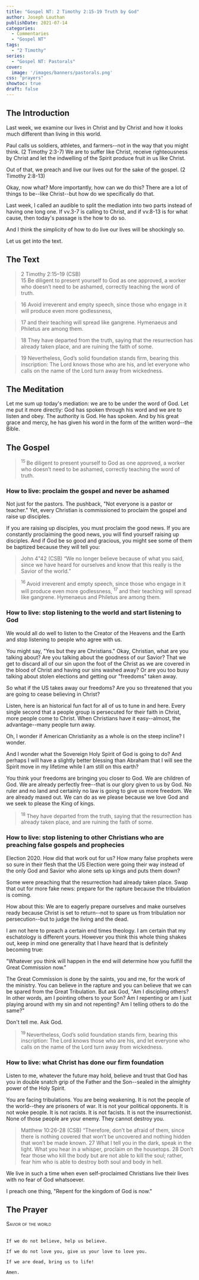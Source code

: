 ```yaml
---
title: "Gospel NT: 2 Timothy 2:15-19 Truth by God"
author: Joseph Louthan
publishDate: 2021-07-14
categories:
  - Commentaries
  - "Gospel NT"
tags:
  - "2 Timothy"
series:
  - "Gospel NT: Pastorals"
cover:
  image: '/images/banners/pastorals.png'
css: "prayers"
showtoc: true
draft: false
---
```

## The Introduction

Last week, we examine our lives in Christ and by Christ and how it looks much different than living in this world.

Paul calls us soldiers, athletes, and farmers--not in the way that you might think. (2 Timothy 2:3-7) We are to suffer like Christ, receive righteousness by Christ and let the indwelling of the Spirit produce fruit in us like Christ.

Out of that, we preach and live our lives out for the sake of the gospel. (2 Timothy 2:8-13)

Okay, now what? More importantly, how can we do this? There are a lot of things to be--like Christ--but how do we specifically do that.

Last week, I called an audible to split the mediation into two parts instead of having one long one. If vv.3-7 is calling to Christ, and if vv.8-13 is for what cause, then today's passage is the how to do so.

And I think the simplicity of how to do live our lives will be shockingly so.

Let us get into the text.

## The Text

>2 Timothy 2:15–19 (CSB)  
> 15  Be diligent to present yourself to God as one approved, a worker who doesn’t need to be ashamed, correctly teaching the word of truth. 

> 16  Avoid irreverent and empty speech, since those who engage in it will produce even more godlessness, 

> 17  and their teaching will spread like gangrene. Hymenaeus and Philetus are among them. 

> 18  They have departed from the truth, saying that the resurrection has already taken place, and are ruining the faith of some. 

> 19  Nevertheless, God’s solid foundation stands firm, bearing this inscription: The Lord knows those who are his, and let everyone who calls on the name of the Lord turn away from wickedness.

## The Meditation

Let me sum up today's mediation: we are to be under the word of God. Let me put it more directly: God has spoken through his word and we are to listen and obey. The authority is God. He has spoken. And by his great grace and mercy, he has given his word in the form of the written word--the Bible.

## The Gospel

><sup> 15 </sup> Be diligent to present yourself to God as one approved, a worker who doesn’t need to be ashamed, correctly teaching the word of truth.

### How to live: proclaim the gospel and never be ashamed

Not just for the pastors. The pushback, "Not everyone is a pastor or teacher." Yet, every Christian is commissioned to proclaim the gospel and raise up disciples.

If you are raising up disciples, you must proclaim the good news. If you are constantly proclaiming the good news, you will find yourself raising up disciples. And if God be so good and gracious, you might see some of them be baptized because they will tell you:

>John 4"42 (CSB) “We no longer believe because of what you said, since we have heard for ourselves and know that this really is the Savior of the world.”

><sup> 16 </sup> Avoid irreverent and empty speech, since those who engage in it will produce even more godlessness, <sup> 17 </sup> and their teaching will spread like gangrene. Hymenaeus and Philetus are among them. 

### How to live: stop listening to the world and start listening to God

We would all do well to listen to the Creator of the Heavens and the Earth and stop listening to people who agree with us.

You might say, "Yes but they are Christians." Okay, Christian, what are you talking about? Are you talking about the goodness of our Savior? That we get to discard all of our sin upon the foot of the Christ as we are covered in the blood of Christ and having our sins washed away? Or are you too busy talking about stolen elections and getting our "freedoms" taken away.

So what if the US takes away our freedoms? Are you so threatened that you are going to cease believing in Christ?

Listen, here is an historical fun fact for all of us to tune in and here. Every single second that a people group is persecuted for their faith in Christ, more people come to Christ. When Christians have it easy--almost, the advantage--many people turn away.

Oh, I wonder if American Christianity as a whole is on the steep incline? I wonder.

And I wonder what the Sovereign Holy Spirit of God is going to do? And perhaps I will have a slightly better blessing than Abraham that I will see the Spirit move in my lifetime while I am still on this earth?

You think your freedoms are bringing you closer to God. We are children of God. We are already perfectly free--that is our glory given to us by God. No ruler and no land and certainly no law is going to give us more freedom. We are already maxed out. We can do as we please because we love God and we seek to please the King of kings.

><sup> 18 </sup> They have departed from the truth, saying that the resurrection has already taken place, and are ruining the faith of some.

### How to live: stop listening to other Christians who are preaching false gospels and prophecies

Election 2020. How did that work out for us? How many false prophets were so sure in their flesh that the US Election were going their way instead of the only God and Savior who alone sets up kings and puts them down?

Some were preaching that the resurrection had already taken place. Swap that out for more fake news: prepare for the rapture because the tribulation is coming.

How about this: We are to eagerly prepare ourselves and make ourselves ready because Christ is set to return--not to spare us from tribulation nor persecution--but to judge the living and the dead.

I am not here to preach a certain end times theology. I am certain that my eschatology is different yours. However you think this whole thing shakes out, keep in mind one generality that I have heard that is definitely becoming true:

"Whatever you think will happen in the end will determine how you fulfill the Great Commission now."

The Great Commission is done by the saints, you and me, for the work of the ministry. You can believe in the rapture and you can believe that we can be spared from the Great Tribulation. But ask God, "Am I discipling others? In other words, am I pointing others to your Son? Am I repenting or am I just playing around with my sin and not repenting? Am I telling others to do the same?"

Don't tell me. Ask God.

><sup> 19 </sup> Nevertheless, God’s solid foundation stands firm, bearing this inscription: The Lord knows those who are his, and let everyone who calls on the name of the Lord turn away from wickedness.

### How to live: what Christ has done our firm foundation

Listen to me, whatever the future may hold, believe and trust that God has you in double snatch grip of the Father and the Son--sealed in the almighty power of the Holy Spirit.

You are facing tribulations. You are being weakening. It is not the people of the world--they are prisoners of war. It is not your political opponents. It is not woke people. It is not racists. It is not facists. It is not the insurrectionist. None of those people are your enemy. They cannot destroy you.

>Matthew 10:26-28 (CSB) “Therefore, don’t be afraid of them, since there is nothing covered that won’t be uncovered and nothing hidden that won’t be made known. 27 What I tell you in the dark, speak in the light. What you hear in a whisper, proclaim on the housetops. 28 Don’t fear those who kill the body but are not able to kill the soul; rather, fear him who is able to destroy both soul and body in hell.

We live in such a time when even self-proclaimed Christians live their lives with no fear of God whatsoever.

I preach one thing, "Repent for the kingdom of God is now."

## The Prayer

<div style="font-variant: small-caps;">
Savior of the world
</div>
&nbsp;

```text
If we do not believe, help us believe.

If we do not love you, give us your love to love you.

If we are dead, bring us to life!

Amen.
```

